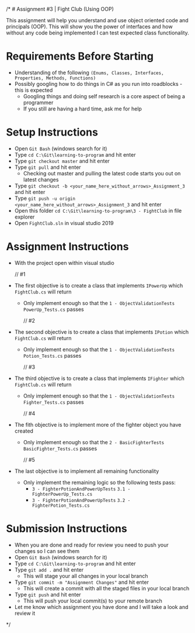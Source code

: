 ﻿/*
	# Assignment #3 | Fight Club (Using OOP)

This assignment will help you understand and use object oriented code and principals (OOP). This will show you the power of interfaces and how without any code being implemented I can test expected class functionality.

# Requirements Before Starting

* Understanding of the following `(Enums, Classes, Interfaces, Properties, Methods, Functions)`
* Possibly googling how to do things in C# as you run into roadblocks - this is expected
  * Googling things and doing self research is a core aspect of being a programmer
  * If you still are having a hard time, ask me for help

# Setup Instructions

* Open `Git Bash` (windows search for it)
* Type `cd C:\Git\learning-to-program` and hit enter
* Type `git checkout master` and hit enter
* Type `git pull` and hit enter
  * Checking out master and pulling the latest code starts you out on latest changes
* Type `git checkout -b <your_name_here_without_arrows>_Assignment_3` and hit enter
* Type `git push -u origin <your_name_here_without_arrows>_Assignment_3` and hit enter
* Open this folder `cd C:\Git\learning-to-program\3 - FightClub` in file explorer
* Open `FightClub.sln` in visual studio 2019

# Assignment Instructions

* With the project open within visual studio

	// #1
* The first objective is to create a class that implements `IPowerUp` which `FightClub.cs` will return
  * Only implement enough so that the `1 - ObjectValidationTests` `PowerUp_Tests.cs` passes

	// #2
* The second objective is to create a class that implements `IPotion` which `FightClub.cs` will return
  * Only implement enough so that the `1 - ObjectValidationTests` `Potion_Tests.cs` passes

	// #3
* The third objective is to create a class that implements `IFighter` which `FightClub.cs` will return
  * Only implement enough so that the `1 - ObjectValidationTests` `Fighter_Tests.cs` passes

	// #4
* The fith objective is to implement more of the fighter object you have created
  * Only implement enough so that the `2 - BasicFighterTests` `BasicFighter_Tests.cs` passes

	// #5
* The last objective is to implement all remaining functionality
  * Only implement the remaining logic so the following tests pass:
	* `3 - FighterPotionAndPowerUpTests` `3.1 - FighterPowerUp_Tests.cs`
	* `3 - FighterPotionAndPowerUpTests` `3.2 - FighterPotion_Tests.cs`
  
# Submission Instructions

* When you are done and ready for review you need to push your changes so I can see them
* Open `Git Bash` (windows search for it)
* Type `cd C:\Git\learning-to-program` and hit enter
* Type `git add .` and hit enter
  * This will stage your all changes in your local branch
* Type `git commit -m "Assignment Changes"` and hit enter
  * This will create a commit with all the staged files in your local branch
* Type `git push` and hit enter
  * This will push your local commit(s) to your remote branch
* Let me know which assignment you have done and I will take a look and review it

*/